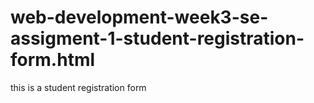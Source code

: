 # web-development-week3-se-assigment-1-student-registration-form.html
this is a student registration form 
